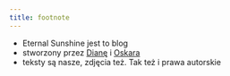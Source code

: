 ```yaml
---
title: footnote
---
```


* Eternal Sunshine jest to blog
* stworzony przez [Dianę](https://www.instagram.com/djanuszka/) i [Oskara](https://www.oskar.dudycz.com)
* teksty są nasze, zdjęcia też. Tak też i prawa autorskie
